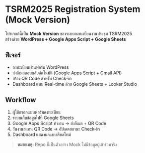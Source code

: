 # TSRM2025 Registration System (Mock Version)

โปรเจกต์นี้เป็น **Mock Version** ของระบบลงทะเบียนงานประชุม TSRM2025  
สร้างด้วย **WordPress + Google Apps Script + Google Sheets**  

## ฟีเจอร์
- ลงทะเบียนผ่านฟอร์ม WordPress  
- ส่งอีเมลตอบกลับอัตโนมัติ (Google Apps Script + Gmail API)  
- สร้าง QR Code สำหรับ Check-in  
- Dashboard แบบ Real-time ด้วย Google Sheets + Looker Studio  

## Workflow
1. ผู้ใช้กรอกแบบฟอร์มลงทะเบียน  
2. ระบบเก็บข้อมูลไปที่ Google Sheets  
3. Google Apps Script ทำงาน → ส่งอีเมล + QR Code  
4. วันงานสแกน QR Code → อัปเดตสถานะ Check-in  
5. Dashboard แสดงผลแบบเรียลไทม์  

> **หมายเหตุ:** Repo นี้เป็นตัวอย่าง Mock ไม่มีข้อมูลผู้เข้าร่วมจริง
